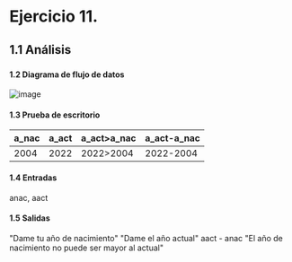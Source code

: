 # Ejercicio 11. 
## 1.1 Análisis
###
#### 1.2 Diagrama de flujo de datos
![image](https://user-images.githubusercontent.com/113397533/190952370-6a06399d-cafe-4298-93ce-e1202f447fe7.png)
#### 1.3 Prueba de escritorio
|a_nac|a_act|a_act>a_nac|a_act-a_nac|
|-|-|-|-|
|2004|2022|2022>2004|2022-2004|
#### 1.4 Entradas
anac, aact
#### 1.5 Salidas
"Dame tu año de nacimiento" "Dame el año actual" aact - anac "El año de nacimiento no puede ser mayor al actual"
